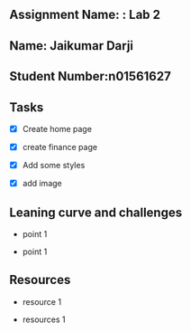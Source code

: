 ## Assignment Name: : Lab 2



## Name: Jaikumar Darji



## Student Number:n01561627



## Tasks



- [x] Create home page

- [x] create finance page

- [x] Add some styles

- [x] add image



## Leaning curve and challenges



- point 1

- point 1



## Resources



- resource 1

- resources 1
